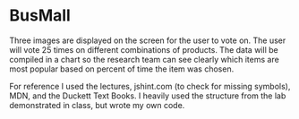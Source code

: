 # BusMall

Three images are displayed on the screen for the user to vote on.
The user will vote 25 times on different combinations of products.
The data will be compiled in a chart so the research team can see clearly which items are most popular based on percent of time the item was chosen.


For reference I used the lectures, jshint.com (to check for missing symbols), MDN, and the Duckett Text Books. 
I heavily used the structure from the lab demonstrated in class, but wrote my own code. 